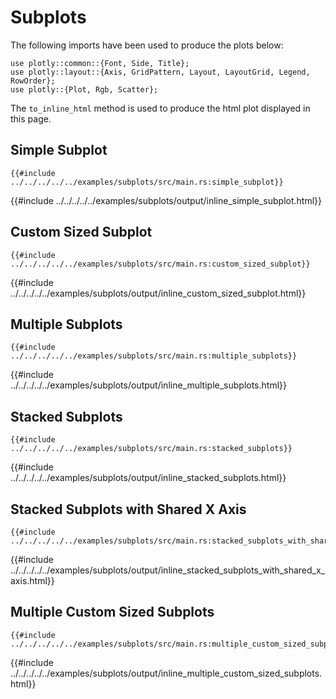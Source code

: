 # Subplots

The following imports have been used to produce the plots below:

```rust,no_run
use plotly::common::{Font, Side, Title};
use plotly::layout::{Axis, GridPattern, Layout, LayoutGrid, Legend, RowOrder};
use plotly::{Plot, Rgb, Scatter};
```

The `to_inline_html` method is used to produce the html plot displayed in this page.


## Simple Subplot
```rust,no_run
{{#include ../../../../../examples/subplots/src/main.rs:simple_subplot}}
```

{{#include ../../../../../examples/subplots/output/inline_simple_subplot.html}}


## Custom Sized Subplot
```rust,no_run
{{#include ../../../../../examples/subplots/src/main.rs:custom_sized_subplot}}
```

{{#include ../../../../../examples/subplots/output/inline_custom_sized_subplot.html}}


## Multiple Subplots
```rust,no_run
{{#include ../../../../../examples/subplots/src/main.rs:multiple_subplots}}
```

{{#include ../../../../../examples/subplots/output/inline_multiple_subplots.html}}


## Stacked Subplots
```rust,no_run
{{#include ../../../../../examples/subplots/src/main.rs:stacked_subplots}}
```

{{#include ../../../../../examples/subplots/output/inline_stacked_subplots.html}}


## Stacked Subplots with Shared X Axis
```rust,no_run
{{#include ../../../../../examples/subplots/src/main.rs:stacked_subplots_with_shared_x_axis}}
```

{{#include ../../../../../examples/subplots/output/inline_stacked_subplots_with_shared_x_axis.html}}


## Multiple Custom Sized Subplots
```rust,no_run
{{#include ../../../../../examples/subplots/src/main.rs:multiple_custom_sized_subplots}}
```

{{#include ../../../../../examples/subplots/output/inline_multiple_custom_sized_subplots.html}}